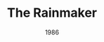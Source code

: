 ---
title: The Rainmaker
date: 1986
layout: productions
featured_image:
Theatre: Players by the Sea
show_details:
- Playwright: N. Richard Nash - wiki
cast:
- Noah: Michael Lipp
crew:
---